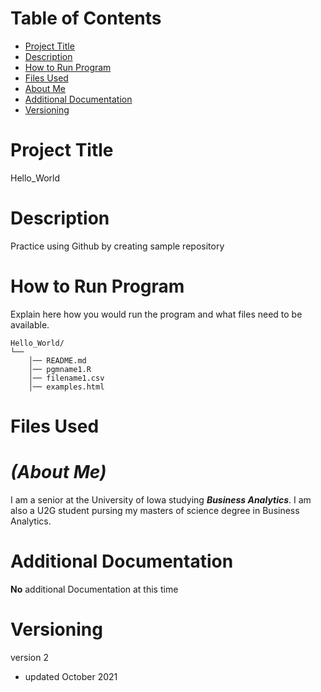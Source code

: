# Table of Contents
- [Project Title](README.md#projecttitle)
- [Description](README.md#descirption)
- [How to Run Program](README.md#howtorunprogram)
- [Files Used](README.md#filesused)
- [About Me](README.md#aboutme)
- [Additional Documentation](README.md#additionaldocumentation)
- [Versioning](README.md#versioning)

# Project Title
Hello_World

# Description
Practice using Github by creating sample repository

# How to Run Program
Explain here how you would run the program and what files need to be available.
```
Hello_World/
└── 
    │── README.md
    │── pgmname1.R
    │── filename1.csv
    │── examples.html
```


# Files Used

# ***(About Me)***
I am a senior at the University of Iowa studying ***Business Analytics***. I am also a U2G student pursing my masters of science degree in Business Analytics.

# Additional Documentation
**No** additional Documentation at this time

# Versioning
version 2 
- updated October 2021

